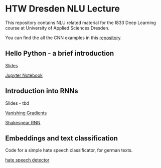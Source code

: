 # HTW Dresden NLU Lecture

This repository contains NLU related material for the I833 Deep Learning course at University of Applied Sciences Dresden.

You can find the all the CNN examples in this [repository](https://github.com/tneumann/htw_cnn_lecture)


## Hello Python - a brief introduction

[Slides](https://github.com/oliverguhr/htw-nlp-lecture/blob/master/hello-python/hellp-python.pdf)

[Jupyter Notebook](https://github.com/oliverguhr/htw-nlp-lecture/blob/master/hello-python/Short%20Python%20Intro.ipynb)


## Introduction into RNNs

Slides - tbd

[Vanishing Gradients](https://github.com/oliverguhr/htw-nlp-lecture/blob/master/rnn/vanishing-gradients.ipynb)

[Shakespear RNN](https://github.com/oliverguhr/htw-nlp-lecture/blob/master/rnn/shakespear-lstm.py)

## Embeddings and text classification

Code for a simple hate speech classificator, for german texts.

[hate speech detector](https://github.com/oliverguhr/htw-nlp-lecture/tree/master/hatespeech-detector)

